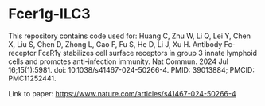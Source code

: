 # Fcer1g-ILC3           
        
This repository contains code used for: Huang C, Zhu W, Li Q, Lei Y, Chen X, Liu S, Chen D, Zhong L, Gao F, Fu S, He D, Li J, Xu H. Antibody Fc-receptor FcεR1γ stabilizes cell surface receptors in group 3 innate lymphoid cells and promotes anti-infection immunity. Nat Commun. 2024 Jul 16;15(1):5981. doi: 10.1038/s41467-024-50266-4. PMID: 39013884; PMCID: PMC11252441.         
            
Link to paper: https://www.nature.com/articles/s41467-024-50266-4                
               
